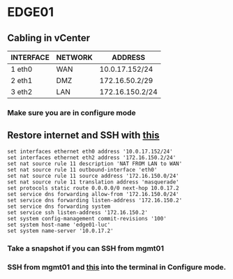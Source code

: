 # EDGE01

## Cabling in vCenter
| INTERFACE     | NETWORK | ADDRESS         |
|---------------|---------|-----------------|
| 1 eth0        | WAN     | 10.0.17.152/24  |
| 2 eth1        | DMZ     | 172.16.50.2/29  |
| 3 eth2        | LAN     | 172.16.150.2/24 |

### Make sure you are in configure mode
## Restore internet and SSH with [this](https://github.com/fosamil0x/SEC-350-SP25/blob/main/AssessmentPrep/edge01/bare_bones_edge01.txt)
```
set interfaces ethernet eth0 address '10.0.17.152/24'
set interfaces ethernet eth2 address '172.16.150.2/24'
set nat source rule 11 description 'NAT FROM LAN to WAN'
set nat source rule 11 outbound-interface 'eth0'
set nat source rule 11 source address '172.16.150.0/24'
set nat source rule 11 translation address 'masquerade'
set protocols static route 0.0.0.0/0 next-hop 10.0.17.2
set service dns forwarding allow-from '172.16.150.0/24'
set service dns forwarding listen-address '172.16.150.2'
set service dns forwarding system
set service ssh listen-address '172.16.150.2'
set system config-management commit-revisions '100'
set system host-name 'edge01-luc'
set system name-server '10.0.17.2'
```
### Take a snapshot if you can SSH from mgmt01
### SSH from mgmt01 and [this](https://github.com/fosamil0x/SEC-350-SP25/blob/main/AssessmentPrep/edge01/edge-config.txt) into the terminal in Configure mode.
